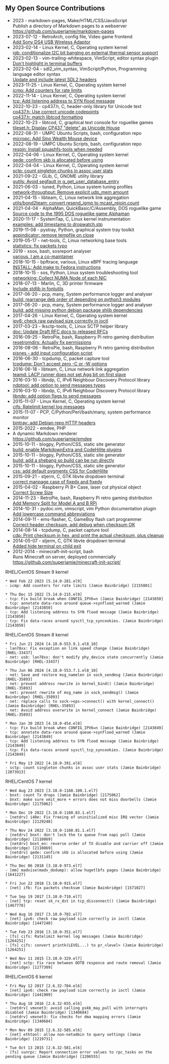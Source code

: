 ## My Open Source Contributions

*   2023 - markdown-pages, Make/HTML/CSS/JavaScript  
    Publish a directory of Markdown pages to a webserver  
    <https://github.com/superjamie/markdown-pages>
*   2023-07-12 - RetroArch, config file, Video game frontend  
    [Add Sony DS4 USB Wireless Adaptor](https://github.com/libretro/retroarch-joypad-autoconfig/commit/488ef4f1d85ab19523c990319a86bc503dd939a8)
*   2023-02-14 - Linux Kernel, C, Operating system kernel  
    [igb: conditionalize I2C bit banging on external thermal sensor support](https://git.kernel.org/pub/scm/linux/kernel/git/netdev/net.git/commit/?id=5d54cb1767e0)
*   2023-02-13 -  vim-trailing-whitespace, VimScript, editor syntax plugin  
    [Don't highlight in terminal buffers](https://github.com/bronson/vim-trailing-whitespace/commit/08bdb05c3d8e1cf52db53ba386be56ee7953e451)
*   2023-02-04 - sdl2_vim_syntax, VimScript/Python, Programming language editor syntax  
    [Update and include latest SDL2 headers](https://github.com/keltar/sdl2_vim_syntax/pull/1)
*   2023-11-25 - Linux Kernel, C, Operating system kernel  
    [icmp: Add counters for rate limits](https://git.kernel.org/pub/scm/linux/kernel/git/netdev/net-next.git/commit/?id=d0941130c935)
*   2022-11-14 - Linux Kernel, C, Operating system kernel  
    [tcp: Add listening address to SYN flood message](https://git.kernel.org/netdev/net-next/c/d9282e48c608)
*   2022-10-23 - cp437.h, C, header-only library for Unicode text  
    [cp437.h: Use correct unicode codepoints](https://github.com/Journeyman-dev/cp437.h/commit/42fab17f8b9806e0c2da2f62076b84951282ca0c)  
    [cp437.h: match libtcod formatting](https://github.com/Journeyman-dev/cp437.h/commit/f26df47ff5bf7af6c8bff6230b4ed95b5bc85967)
*   2022-10-23 - libtcod, C, graphical text console for roguelike games  
    [tileset.h: Display CP437 "delete" as Unicode House](https://github.com/libtcod/libtcod/commit/33384208e57691d7b8e5975979bd6b3a7f716087)
*   2022-08-31 - UMPC Ubuntu Scripts, bash, configuration repo  
    [micropc: Add Sino Wealth Mouse device](https://github.com/wimpysworld/umpc-ubuntu/commit/4e6ed337cdbbd054a48bcdadfdbb94a83acb93f1)
*   2022-08-19 - UMPC Ubuntu Scripts, bash, configuration repo  
    [respin: Install squashfs-tools when needed](https://github.com/wimpysworld/umpc-ubuntu/commit/ca4c945217b45136b63264e1629af5b2b5f08373)
*   2022-04-06 - Linux Kernel, C, Operating system kernel  
    [qede: confirm skb is allocated before using](https://git.kernel.org/pub/scm/linux/kernel/git/netdev/net.git/commit/?id=4e910dbe3650)
*   2022-04-04 - Linux Kernel, C, Operating system kernel  
    [sctp: count singleton chunks in assoc user stats](https://git.kernel.org/pub/scm/linux/kernel/git/netdev/net.git/commit/?id=e3d37210df5c)
*   2021-09-22 - GLib, C, GNOME utility library  
    [gutils: Avoid segfault in g_get_user_database_entry](https://gitlab.gnome.org/GNOME/glib/-/commit/bb40105fe95b5d95e31715ddb210380d381a1e26)
*   2021-06-03 - tuned, Python, Linux system tuning profiles  
    [network-throughput: Remove explicit udp_mem amount](https://github.com/redhat-performance/tuned/commit/89eef3760dff87201563aa523dd07ee9d4a50926)
*   2021-04-15 - libteam, C, Linux network link aggregation  
    [utils/bond2team: convert resend_igmp to mcast_rejoin.count](https://lists.fedorahosted.org/archives/list/libteam@lists.fedorahosted.org/message/5GCI7UJI325NQZLC4PCZZABAOBBLVAPN/)
*   2021-04-04 - AlphaMan, QuickBasic/C/Assembly, DOS roguelike game  
    [Source code to the 1995 DOS roguelike game Alphaman](https://github.com/superjamie/alphaman-src)
*   2020-11-17 - SystemTap, C, Linux kernel instrumentation  
    [examples: add timestamp to dropwatch.stp](https://sourceware.org/git/?p=systemtap.git;a=commit;h=c77a9824dc8397973ed4498ce6a8c4e85f15556f)
*   2019-11-08 - pystray, Python, graphical system tray toolkit  
    [appindicator: remove tempfile on close](https://github.com/moses-palmer/pystray/commit/f6babe2f2b4790ab9dfcaabfe9d5ae22c49e0cf8)
*   2019-05-17 - net-tools, C, Linux networking base tools  
    [statistics: fix packets typo](https://sourceforge.net/p/net-tools/code/ci/bc3d7dc9bd7741527dddfa4d1c1dec89a2b60512/)
*   2019 - xsos, bash, sosreport analyser  
    [various, I am a co-maintainer](https://github.com/ryran/xsos/commits/master)
*   2018-10-15 - bpftrace, various, Linux eBPF tracing language  
    [INSTALL: Add make to Fedora instructions](https://github.com/iovisor/bpftrace/commit/04df8d47c360d72342ad23a1cd0e676c1e38b89f)
*   2018-10-15 - sos, Python, Linux system troubleshooting tool  
    [networking: Collect NUMA Node of each NIC](https://github.com/sosreport/sos/commit/516d97bbfcd58d665dffff0e02a15b15249dd530)
*   2018-07-13 - Marlin, C, 3D printer firmware  
    [Include stdlib in fontutils](https://github.com/MarlinFirmware/Marlin/commit/8c57cadbe747f9c422025c212aca8da3e22fe821)
*   2017-06-20 - pcp, many, System performance logger and analyser  
    [build: rearrange deb order of depending on python3 modules](https://github.com/performancecopilot/pcp/commit/8fb18a389d51a5832cafdb24374642320ff27d96)
*   2017-06-20 - pcp, many, System performance logger and analyser  
    [build: add missing python debian package shlib dependencies](https://github.com/performancecopilot/pcp/commit/be39423ad9273292d1f72b911a09d2fb2484e30e)
*   2017-04-26 - Linux Kernel, C, Operating system kernel  
    [ipv6: check raw payload size correctly in ioctl](https://git.kernel.org/pub/scm/linux/kernel/git/torvalds/linux.git/commit/?id=105f5528b9bbaa08b526d3405a5bcd2ff0c953c8)
*   2017-03-23 - lksctp-tools, C, Linux SCTP helper library  
    [doc: Update Draft RFC docs to released RFCs](https://github.com/sctp/lksctp-tools/commit/0faa8fbf7074a0241a1ebf8223b78e701a4ea847)
*   2016-09-25 - RetroPie, bash, Raspberry Pi retro gaming distribution  
    [resetromdirs: Actually fix permissions](https://github.com/RetroPie/RetroPie-Setup/commit/0dddc018d7ccd283204eaa17581162a8a9571926)
*   2016-08-06 - RetroPie, bash, Raspberry Pi retro gaming distribution  
    [pisnes - add input configuration script](https://github.com/RetroPie/RetroPie-Setup/commit/1a758b74035d15b37b735e173c0d1a4781a16d06)
*   2016-06-30 - tcpdump, C, packet capture tool  
    [tcpdump: Don't accept zero -C or -W options](https://github.com/the-tcpdump-group/tcpdump/commit/68a0f9980d04dc89b2fb29e5b721ad7606d9733b)
*   2016-06-18 - libteam, C, Linux network link aggregation  
    [teamd: LACP runner does not set Agg bit on first slave](https://github.com/jpirko/libteam/commit/14684953b1e50a9359d2cc38c5e35d5c36796ac8)
*   2016-03-10 - libndp, C, IPv6 Neighbour Discovery Protocol library  
    [ndptool: add option to send messages types](https://github.com/jpirko/libndp/commit/8bd97d7548236a29deeca27c94feb94a1cc71149)
*   2016-03-10 - libndp, C, IPv6 Neighbour Discovery Protocol library  
    [libndp: add option flags to send messages](https://github.com/jpirko/libndp/commit/cb1ab5fc8b993f23924385ebee42d52ff45e4e8a)
*   2015-11-07 - Linux Kernel, C, Operating system kernel  
    [cifs: Ratelimit kernel log messages](https://git.kernel.org/pub/scm/linux/kernel/git/torvalds/linux.git/commit/?id=ec7147a99e33a9e4abad6fc6e1b40d15df045d53)
*   2015-11-07 - PCP, C/Python/Perl/bash/many, system performance monitor  
    [bintray: add Debian repo HTTP headers](https://github.com/performancecopilot/pcp/commit/ee3f79c2125d8d179dcc6c3d20e575e42fbc5ccb)
*   2015-2022 - emdee, PHP  
*   A dynamic Markdown renderer  
    <https://github.com/superjamie/emdee>
*   2015-10-11 - blogpy, Python/CSS, static site generator  
    [build: enable MarkdownExtra and CodeHilite plugins](https://github.com/travisred/blogpy/commit/ff761853dc517cd188219782305bbf86f3872ddb)
*   2015-10-11 - blogpy, Python/CSS, static site generator  
    [build: add a shebang so build can be run directly](https://github.com/travisred/blogpy/commit/c2a152ae44c3a16f6247e2ce098043242dbc8da2)
*   2015-10-11 - blogpy, Python/CSS, static site generator  
    [css: add default pygments CSS for CodeHilite](https://github.com/travisred/blogpy/commit/66c6c5a56ef281f2f656b57f56fc33b86f08083d)
*   2015-09-21 - stjerm, C, GTK libvte dropdown terminal  
    [correct manpage case of fixedx and fixedy](https://github.com/stjerm/stjerm/commit/e58ae011dc2a0e04716eab5bdc3604f03059d168)
*   2015-04-02 - Raspberry Pi B+ Case, laser cut physical object  
    [Correct Screw Size](https://github.com/diy-electronics/raspberrypi-b-plus-case/commit/643951d2413ed16b7ef27abf016a8612e297d84d)
*   2014-11-23 - RetroPie, bash, Raspberry Pi retro gaming distribution  
    [Add Memory Split for Model A and B RPi](https://github.com/RetroPie/RetroPie-Setup/commit/8fbbcf11e90397b9e35a3429973ea86fd566102f)
*   2014-10-31 - pydoc.vim, vimscript, vim Python documentation plugin  
    [Add lowercase command abbreviations](https://github.com/fs111/pydoc.vim/commit/b522912d32f81f421b7e713698869c10b588530a)
*   2014-09-11 - ems-flasher, C, GameBoy flash cart programmer  
    [Correct header checksum, add debug when checksum OK](https://github.com/gheja/ems-flasher/commit/8a1141b7e07804e2b6d9ae77962b02f3bf222215)
*   2014-08-14 - tcpdump, C, packet capture tool  
    [cdp: Print checksum in hex, and print the actual checksum, plus cleanup](https://github.com/the-tcpdump-group/tcpdump/commit/24007a9a1249ed8733ff0039812ba92544a38bbe)
*   2014-05-07 - stjerm, C, GTK libvte dropdown terminal  
    [Added hide terminal on child exit](https://github.com/stjerm/stjerm/commit/dff865795e8cf223eca9eb87c8a7c1e33e9a543c)
*   2012-2014 - minecraft-init-script, bash  
    Runs Minecraft on server, deployed commercially  
    <https://github.com/superjamie/minecraft-init-script/>

RHEL/CentOS Stream 9 kernel

~~~
* Wed Feb 22 2023 [5.14.0-281.el9]
- icmp: Add counters for rate limits (Jamie Bainbridge) [2155801]

* Thu Dec 15 2022 [5.14.0-215.el9]
- tcp: Fix build break when CONFIG_IPV6=n (Jamie Bainbridge) [2143850]
- tcp: annotate data-race around queue->synflood_warned (Jamie Bainbridge) [2143850]
- tcp: Add listening address to SYN flood message (Jamie Bainbridge) [2143850]
- tcp: Fix data-races around sysctl_tcp_syncookies. (Jamie Bainbridge) [2143850]
~~~

RHEL/CentOS Stream 8 kernel

~~~
* Fri Jun 21 2024 [4.18.0-553.9.1.el8_10]
- lan78xx: Fix exception on link speed change (Jamie Bainbridge) [RHEL-33437]
- net: usb: lan78xx: don't modify phy_device state concurrently (Jamie Bainbridge) [RHEL-33437]

* Thu Jun 06 2024 [4.18.0-553.7.1.el8_10]
- net: Save and restore msg_namelen in sock_sendmsg (Jamie Bainbridge) [RHEL-35893]
- net: prevent address rewrite in kernel_bind() (Jamie Bainbridge) [RHEL-35893]
- net: prevent rewrite of msg_name in sock_sendmsg() (Jamie Bainbridge) [RHEL-35893]
- net: replace calls to sock->ops->connect() with kernel_connect() (Jamie Bainbridge) [RHEL-35893]
- net: Avoid address overwrite in kernel_connect (Jamie Bainbridge) [RHEL-35893]

* Mon Jan 30 2023 [4.18.0-454.el8]
- tcp: Fix build break when CONFIG_IPV6=n (Jamie Bainbridge) [2143849]
- tcp: annotate data-race around queue->synflood_warned (Jamie Bainbridge) [2143849]
- tcp: Add listening address to SYN flood message (Jamie Bainbridge) [2143849]
- tcp: Fix data-races around sysctl_tcp_syncookies. (Jamie Bainbridge) [2143849]

* Fri May 13 2022 [4.18.0-391.el8]
- sctp: count singleton chunks in assoc user stats (Jamie Bainbridge) [2073913]
~~~

RHEL/CentOS 7 kernel

~~~
* Wed Aug 23 2023 [3.10.0-1160.100.1.el7]
- bnxt: count Tx drops (Jamie Bainbridge) [2175062]
- bnxt: make sure xmit_more + errors does not miss doorbells (Jamie Bainbridge) [2175062]

* Mon Dec 19 2022 [3.10.0-1160.83.1.el7]
- [netdrv] i40e: Fix freeing of uninitialized misc IRQ vector (Jamie Bainbridge) [2129248]

* Thu Nov 24 2022 [3.10.0-1160.81.1.el7]
- [netdrv] bnxt: don't lock the tx queue from napi poll (Jamie Bainbridge) [2110869]
- [netdrv] bnxt_en: reverse order of TX disable and carrier off (Jamie Bainbridge) [2110869]
- [netdrv] qede: confirm skb is allocated before using (Jamie Bainbridge) [2131145]

* Thu Dec 06 2018 [3.10.0-973.el7]
- [mm] madvise(madv_dodump): allow hugetlbfs pages (Jamie Bainbridge) [1641227]

* Fri Jun 22 2018 [3.10.0-915.el7]
- [net] ifb: fix packets checksum (Jamie Bainbridge) [1571027]

* Tue Sep 19 2017 [3.10.0-710.el7]
- [net] tcp: reset sk_rx_dst in tcp_disconnect() (Jamie Bainbridge) [1467770]

* Wed Aug 16 2017 [3.10.0-702.el7]
- [net] ipv6: check raw payload size correctly in ioctl (Jamie Bainbridge) [1447240]

* Tue Feb 23 2016 [3.10.0-351.el7]
- [fs] cifs: Ratelimit kernel log messages (Jamie Bainbridge) [1264251]
- [fs] cifs: convert printk(LEVEL...) to pr_<level> (Jamie Bainbridge) [1264251]

* Wed Nov 11 2015 [3.10.0-329.el7]
- [net] sctp: Fix race between OOTB responce and route removal (Jamie Bainbridge) [1277309]
~~~

RHEL/CentOS 6 kernel

~~~
* Fri May 12 2017 [2.6.32-704.el6]
- [net] ipv6: check raw payload size correctly in ioctl (Jamie Bainbridge) [1441909]

* Thu Aug 18 2016 [2.6.32-655.el6]
- [netdrv] vmxnet3: avoid calling pskb_may_pull with interrupts disabled (Jamie Bainbridge) [1340684]
- [netdrv] vmxnet3: fix checks for dma mapping errors (Jamie Bainbridge) [1340684]

* Mon Nov 09 2015 [2.6.32-585.el6]
- [net] ethtool: allow non-netadmin to query settings (Jamie Bainbridge) [1219731]

* Tue Oct 13 2015 [2.6.32-581.el6]
- [fs] sunrpc: Report connection error values to rpc_tasks on the pending queue (Jamie Bainbridge) [1206555]
~~~

